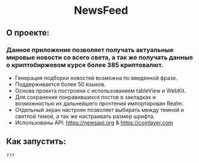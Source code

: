 <h1 align="center">NewsFeed</h1>
<h2 align="center">
  
## О проекте:

### Данное приложение позволяет получать актуальные мировые новости со всего света, а так же получать данные о криптобиржевом курсе более 385 криптовалют.

- Генерация подборки новостей возможна по введенной фразе.
- Поддерживается более 50 языков.
- Основа проекта построена с использованием tableView и WebKit.
- Для сохранения понравившихся постов в закладках и возможностью их дальнейшего прочтения импортирован Realm. 
- Отдельный экран настроек позволяет выбирать между темной и светлой темой, а так же настраивать размер шрифта.
- Использованы API: https://newsapi.org & https://coinlayer.com

  
## Как запустить:

```
???
```


